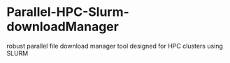 # Parallel-HPC-Slurm-downloadManager
robust parallel file download manager tool designed for HPC clusters using SLURM
